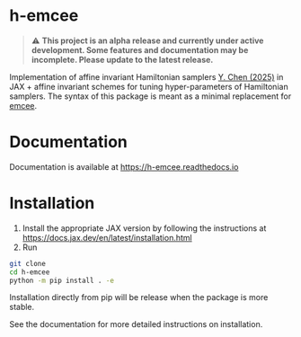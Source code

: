 # h-emcee

> :warning: **This project is an alpha release and currently under active development. Some features and documentation may be incomplete. Please update to the latest release.**

Implementation of affine invariant Hamiltonian samplers [Y. Chen (2025)](https://arxiv.org/abs/2505.02987) in JAX + affine invariant schemes for tuning hyper-parameters of Hamiltonian samplers. The syntax of this package is meant as a minimal replacement for [emcee](https://github.com/dfm/emcee).

# Documentation
Documentation is available at https://h-emcee.readthedocs.io

# Installation
1. Install the appropriate JAX version by following the instructions at https://docs.jax.dev/en/latest/installation.html
2. Run
```bash
git clone 
cd h-emcee
python -m pip install . -e
```
Installation directly from pip will be release when the package is more stable.

See the documentation for more detailed instructions on installation.
